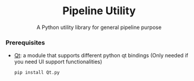 <div align="center">
<h1 align="center">Pipeline Utility</h1>

  <p align="center">
    A Python utility library for general pipeline purpose
  </p>
</div>

### Prerequisites

- [Qt](https://github.com/mottosso/Qt.py): a module that supports different
python qt bindings (Only needed if you need UI support functionalities)
    ```
    pip install Qt.py
    ```